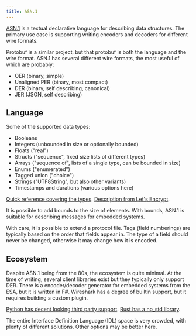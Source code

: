 ```yaml
---
title: ASN.1
---
```


[ASN.1](https://en.wikipedia.org/wiki/ASN.1) is a textual declarative language
for describing data structures. The primary use case is supporting writing
encoders and decoders for different wire formats.

Protobuf is a similar project, but that protobuf is both the language and the
wire format. ASN.1 has several different wire formats, the most useful of which
are probably:

- OER (binary, simple)
- Unaligned PER (binary, most compact)
- DER (binary, self describing, canonical)
- JER (JSON, self describing)

## Language

Some of the supported data types:

- Booleans
- Integers (unbounded in size or optionally bounded)
- Floats ("real")
- Structs ("sequence", fixed size lists of different types)
- Arrays ("sequence of", lists of a single type, can be bounded in size)
- Enums ("enumerated")
- Tagged union ("choice")
- Strings ("UTF8String", but also other variants)
- Timestamps and durations (various options here)

[Quick reference covering the types](https://www.oss.com/asn1/resources/asn1-made-simple/asn1-quick-reference.html).
[Description from Let's Encrypt](https://letsencrypt.org/docs/a-warm-welcome-to-asn1-and-der/).

It is possible to add bounds to the size of elements. With bounds, ASN.1 is
suitable for describing messages for embedded systems.

With care, it is possible to extend a protocol file. Tags (field numberings)
are typically based on the order that fields appear in. The type of a field
should never be changed, otherwise it may change how it is encoded.

## Ecosystem

Despite ASN.1 being from the 80s, the ecosystem is quite minimal. At the time
of writing, several client libraries exist but they typically only support DER.
There is a encoder/decoder generator for embedded systems from the ESA, but it
is written in F#. Wireshark has a degree of builtin support, but it requires
building a custom plugin.

[Python has decent looking third party support](https://pypi.org/project/asn1tools/).
[Rust has a no\_std library](https://github.com/librasn/rasn).

The entire Interface Definition Language (IDL) space is very crowded, with
plenty of different solutions. Other options may be better here.

